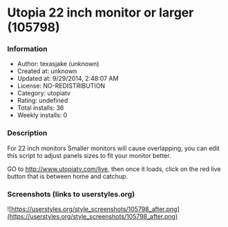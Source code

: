 # Utopia 22 inch monitor or larger (105798)

### Information
- Author: texasjake (unknown)
- Created at: unknown
- Updated at: 9/29/2014, 2:48:07 AM
- License: NO-REDISTRIBUTION
- Category: utopiatv
- Rating: undefined
- Total installs: 36
- Weekly installs: 0


### Description
For 22 inch monitors
Smaller monitors will cause overlapping, you can edit this script to adjust panels sizes to fit your monitor better.


GO to http://www.utopiatv.com/live, then once it loads, click on the red live button that is between home and catchup.


### Screenshots (links to userstyles.org)
![https://userstyles.org/style_screenshots/105798_after.png](https://userstyles.org/style_screenshots/105798_after.png)


